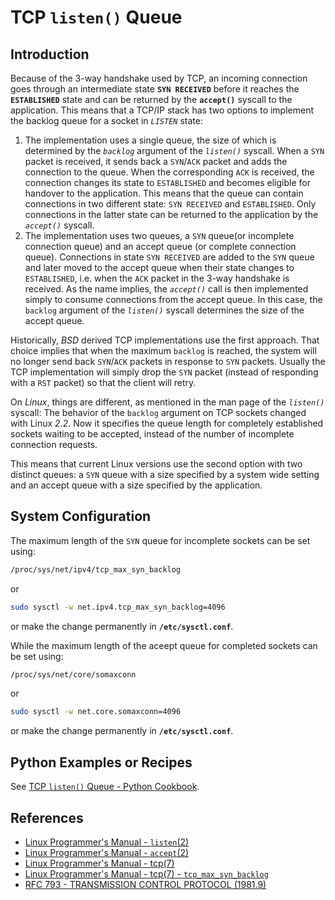 # TCP `listen()` Queue

## Introduction

Because of the 3-way handshake used by TCP,
an incoming connection goes through an intermediate state **`SYN RECEIVED`**
before it reaches the **`ESTABLISHED`** state
and can be returned by the **`accept()`** syscall to the application.
This means that a TCP/IP stack has two options
to implement the backlog queue for a socket in *`LISTEN`* state:

1. The implementation uses a single queue,
the size of which is determined by the *`backlog`* argument of the *`listen()`* syscall.
When a `SYN` packet is received, it sends back a `SYN`/`ACK` packet and adds the connection to the queue.
When the corresponding `ACK` is received, the connection changes its state to `ESTABLISHED`
and becomes eligible for handover to the application.
This means that the queue can contain connections in two different state: `SYN RECEIVED` and `ESTABLISHED`.
Only connections in the latter state can be returned to the application by the *`accept()`* syscall.
2. The implementation uses two queues, a `SYN` queue(or incomplete connection queue)
and an accept queue (or complete connection queue).
Connections in state `SYN RECEIVED` are added to the `SYN` queue
and later moved to the accept queue when their state changes to `ESTABLISHED`,
i.e. when the `ACK` packet in the 3-way handshake is received.
As the name implies,
the *`accept()`* call is then implemented simply to consume connections from the accept queue.
In this case, the `backlog` argument of the *`listen()`* syscall determines the size of the accept queue.

Historically, *BSD* derived TCP implementations use the first approach.
That choice implies that when the maximum `backlog` is reached,
the system will no longer send back `SYN`/`ACK` packets in response to `SYN` packets.
Usually the TCP implementation will simply drop the `SYN` packet
(instead of responding with a `RST` packet) so that the client will retry.

On *Linux*, things are different, as mentioned in the man page of the *`listen()`* syscall:
The behavior of the `backlog` argument on TCP sockets changed with Linux *2.2*.
Now it specifies the queue length for completely established sockets waiting to be accepted,
instead of the number of incomplete connection requests.

This means that current Linux versions use the second option with two distinct queues:
a `SYN` queue with a size specified by a system wide setting
and an accept queue with a size specified by the application.

## System Configuration

The maximum length of the `SYN` queue for incomplete sockets can be set using:

```bash
/proc/sys/net/ipv4/tcp_max_syn_backlog
```

or

```bash
sudo sysctl -w net.ipv4.tcp_max_syn_backlog=4096
```

or make the change permanently in **`/etc/sysctl.conf`**.

While the maximum length of the aceept queue for completed sockets can be set using:

```bash
/proc/sys/net/core/somaxconn
```

or

```bash
sudo sysctl -w net.core.somaxconn=4096
```

or make the change permanently in **`/etc/sysctl.conf`**.

## Python Examples or Recipes

See [TCP `listen()` Queue - Python Cookbook](https://leven-cn.github.io/python-cookbook/cookbook/core/socket/tcp_listen_queue).

## References

- [Linux Programmer's Manual - `listen`(2)](https://manpages.debian.org/bullseye/manpages-dev/listen.2.en.html)
- [Linux Programmer's Manual - `accept`(2)](https://manpages.debian.org/bullseye/manpages-dev/accept.2.en.html)
- [Linux Programmer's Manual - tcp(7)](https://manpages.debian.org/bullseye/manpages/tcp.7.en.html)
- [Linux Programmer's Manual - tcp(7) - `tcp_max_syn_backlog`](https://manpages.debian.org/bullseye/manpages/tcp.7.en.html#tcp_keepalive_time)
- [RFC 793 - TRANSMISSION CONTROL PROTOCOL (1981.9)](https://www.rfc-editor.org/rfc/rfc793)
